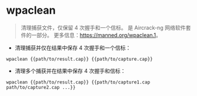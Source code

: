 # wpaclean

> 清理捕获文件，仅保留 4 次握手和一个信标。
> 是 Aircrack-ng 网络软件套件的一部分。
> 更多信息：<https://manned.org/wpaclean.1>。

- 清理捕获并仅在结果中保存 4 次握手和一个信标：

`wpaclean {{path/to/result.cap}} {{path/to/capture.cap}}`

- 清理多个捕获并在结果中保存 4 次握手和信标：

`wpaclean {{path/to/result.cap}} {{path/to/capture1.cap path/to/capture2.cap ...}}`